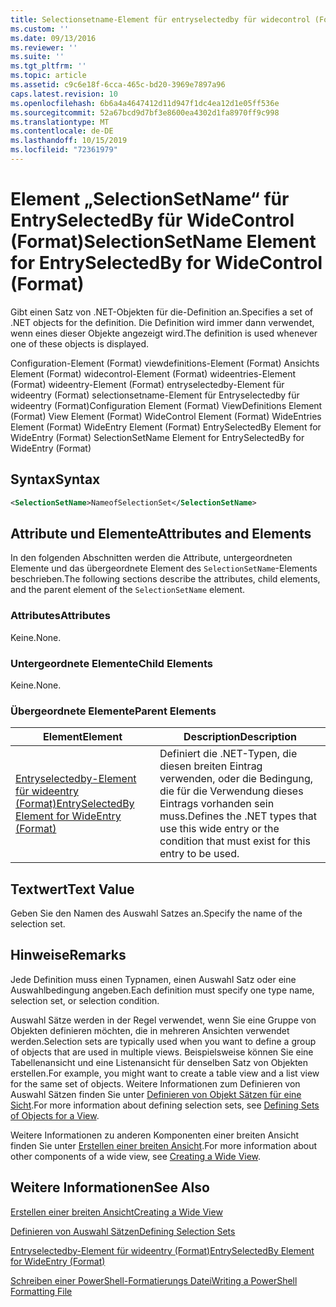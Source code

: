 ```yaml
---
title: Selectionsetname-Element für entryselectedby für widecontrol (Format) | Microsoft-Dokumentation
ms.custom: ''
ms.date: 09/13/2016
ms.reviewer: ''
ms.suite: ''
ms.tgt_pltfrm: ''
ms.topic: article
ms.assetid: c9c6e18f-6cca-465c-bd20-3969e7897a96
caps.latest.revision: 10
ms.openlocfilehash: 6b6a4a4647412d11d947f1dc4ea12d1e05ff536e
ms.sourcegitcommit: 52a67bcd9d7bf3e8600ea4302d1fa8970ff9c998
ms.translationtype: MT
ms.contentlocale: de-DE
ms.lasthandoff: 10/15/2019
ms.locfileid: "72361979"
---
```

# <a name="selectionsetname-element-for-entryselectedby-for-widecontrol-format"></a><span data-ttu-id="debf1-102">Element „SelectionSetName“ für EntrySelectedBy für WideControl (Format)</span><span class="sxs-lookup"><span data-stu-id="debf1-102">SelectionSetName Element for EntrySelectedBy for WideControl (Format)</span></span>

<span data-ttu-id="debf1-103">Gibt einen Satz von .NET-Objekten für die-Definition an.</span><span class="sxs-lookup"><span data-stu-id="debf1-103">Specifies a set of .NET objects for the definition.</span></span> <span data-ttu-id="debf1-104">Die Definition wird immer dann verwendet, wenn eines dieser Objekte angezeigt wird.</span><span class="sxs-lookup"><span data-stu-id="debf1-104">The definition is used whenever one of these objects is displayed.</span></span>

<span data-ttu-id="debf1-105">Configuration-Element (Format) viewdefinitions-Element (Format) Ansichts Element (Format) widecontrol-Element (Format) wideentries-Element (Format) wideentry-Element (Format) entryselectedby-Element für wideentry (Format) selectionsetname-Element für Entryselectedby für wideentry (Format)</span><span class="sxs-lookup"><span data-stu-id="debf1-105">Configuration Element (Format) ViewDefinitions Element (Format) View Element (Format) WideControl Element (Format) WideEntries Element (Format) WideEntry Element (Format) EntrySelectedBy Element for WideEntry (Format) SelectionSetName Element for EntrySelectedBy for WideEntry (Format)</span></span>

## <a name="syntax"></a><span data-ttu-id="debf1-106">Syntax</span><span class="sxs-lookup"><span data-stu-id="debf1-106">Syntax</span></span>

```xml
<SelectionSetName>NameofSelectionSet</SelectionSetName>

```

## <a name="attributes-and-elements"></a><span data-ttu-id="debf1-107">Attribute und Elemente</span><span class="sxs-lookup"><span data-stu-id="debf1-107">Attributes and Elements</span></span>

<span data-ttu-id="debf1-108">In den folgenden Abschnitten werden die Attribute, untergeordneten Elemente und das übergeordnete Element des `SelectionSetName`-Elements beschrieben.</span><span class="sxs-lookup"><span data-stu-id="debf1-108">The following sections describe the attributes, child elements, and the parent element of the `SelectionSetName` element.</span></span>

### <a name="attributes"></a><span data-ttu-id="debf1-109">Attributes</span><span class="sxs-lookup"><span data-stu-id="debf1-109">Attributes</span></span>

<span data-ttu-id="debf1-110">Keine.</span><span class="sxs-lookup"><span data-stu-id="debf1-110">None.</span></span>

### <a name="child-elements"></a><span data-ttu-id="debf1-111">Untergeordnete Elemente</span><span class="sxs-lookup"><span data-stu-id="debf1-111">Child Elements</span></span>

<span data-ttu-id="debf1-112">Keine.</span><span class="sxs-lookup"><span data-stu-id="debf1-112">None.</span></span>

### <a name="parent-elements"></a><span data-ttu-id="debf1-113">Übergeordnete Elemente</span><span class="sxs-lookup"><span data-stu-id="debf1-113">Parent Elements</span></span>

|<span data-ttu-id="debf1-114">Element</span><span class="sxs-lookup"><span data-stu-id="debf1-114">Element</span></span>|<span data-ttu-id="debf1-115">Description</span><span class="sxs-lookup"><span data-stu-id="debf1-115">Description</span></span>|
|-------------|-----------------|
|[<span data-ttu-id="debf1-116">Entryselectedby-Element für wideentry (Format)</span><span class="sxs-lookup"><span data-stu-id="debf1-116">EntrySelectedBy Element for WideEntry (Format)</span></span>](./entryselectedby-element-for-wideentry-format.md)|<span data-ttu-id="debf1-117">Definiert die .NET-Typen, die diesen breiten Eintrag verwenden, oder die Bedingung, die für die Verwendung dieses Eintrags vorhanden sein muss.</span><span class="sxs-lookup"><span data-stu-id="debf1-117">Defines the .NET types that use this wide entry or the condition that must exist for this entry to be used.</span></span>|

## <a name="text-value"></a><span data-ttu-id="debf1-118">Textwert</span><span class="sxs-lookup"><span data-stu-id="debf1-118">Text Value</span></span>

<span data-ttu-id="debf1-119">Geben Sie den Namen des Auswahl Satzes an.</span><span class="sxs-lookup"><span data-stu-id="debf1-119">Specify the name of the selection set.</span></span>

## <a name="remarks"></a><span data-ttu-id="debf1-120">Hinweise</span><span class="sxs-lookup"><span data-stu-id="debf1-120">Remarks</span></span>

<span data-ttu-id="debf1-121">Jede Definition muss einen Typnamen, einen Auswahl Satz oder eine Auswahlbedingung angeben.</span><span class="sxs-lookup"><span data-stu-id="debf1-121">Each definition must specify one type name, selection set, or selection condition.</span></span>

<span data-ttu-id="debf1-122">Auswahl Sätze werden in der Regel verwendet, wenn Sie eine Gruppe von Objekten definieren möchten, die in mehreren Ansichten verwendet werden.</span><span class="sxs-lookup"><span data-stu-id="debf1-122">Selection sets are typically used when you want to define a group of objects that are used in multiple views.</span></span> <span data-ttu-id="debf1-123">Beispielsweise können Sie eine Tabellenansicht und eine Listenansicht für denselben Satz von Objekten erstellen.</span><span class="sxs-lookup"><span data-stu-id="debf1-123">For example, you might want to create a table view and a list view for the same set of objects.</span></span> <span data-ttu-id="debf1-124">Weitere Informationen zum Definieren von Auswahl Sätzen finden Sie unter [Definieren von Objekt Sätzen für eine Sicht](./defining-selection-sets.md).</span><span class="sxs-lookup"><span data-stu-id="debf1-124">For more information about defining selection sets, see [Defining Sets of Objects for a View](./defining-selection-sets.md).</span></span>

<span data-ttu-id="debf1-125">Weitere Informationen zu anderen Komponenten einer breiten Ansicht finden Sie unter [Erstellen einer breiten Ansicht](./creating-a-wide-view.md).</span><span class="sxs-lookup"><span data-stu-id="debf1-125">For more information about other components of a wide view, see [Creating a Wide View](./creating-a-wide-view.md).</span></span>

## <a name="see-also"></a><span data-ttu-id="debf1-126">Weitere Informationen</span><span class="sxs-lookup"><span data-stu-id="debf1-126">See Also</span></span>

[<span data-ttu-id="debf1-127">Erstellen einer breiten Ansicht</span><span class="sxs-lookup"><span data-stu-id="debf1-127">Creating a Wide View</span></span>](./creating-a-wide-view.md)

[<span data-ttu-id="debf1-128">Definieren von Auswahl Sätzen</span><span class="sxs-lookup"><span data-stu-id="debf1-128">Defining Selection Sets</span></span>](./defining-selection-sets.md)

[<span data-ttu-id="debf1-129">Entryselectedby-Element für wideentry (Format)</span><span class="sxs-lookup"><span data-stu-id="debf1-129">EntrySelectedBy Element for WideEntry (Format)</span></span>](./entryselectedby-element-for-wideentry-format.md)

[<span data-ttu-id="debf1-130">Schreiben einer PowerShell-Formatierungs Datei</span><span class="sxs-lookup"><span data-stu-id="debf1-130">Writing a PowerShell Formatting File</span></span>](./writing-a-powershell-formatting-file.md)
